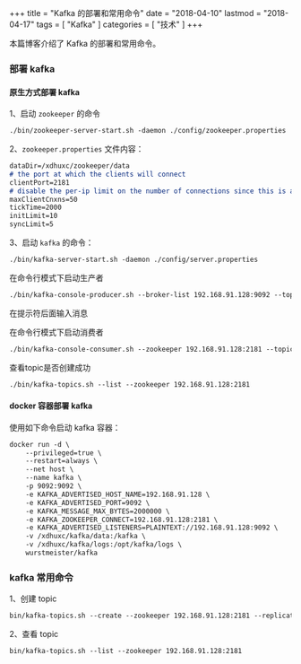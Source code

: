 +++
title = "Kafka 的部署和常用命令"
date = "2018-04-10"
lastmod = "2018-04-17"
tags = [
    "Kafka"
]
categories = [
    "技术"
]
+++

本篇博客介绍了 Kafka 的部署和常用命令。

<!--more-->

### 部署 kafka

#### 原生方式部署 kafka

1、启动 `zookeeper` 的命令
```markdown
./bin/zookeeper-server-start.sh -daemon ./config/zookeeper.properties
```

2、`zookeeper.properties` 文件内容：
```markdown
dataDir=/xdhuxc/zookeeper/data
# the port at which the clients will connect
clientPort=2181
# disable the per-ip limit on the number of connections since this is a non-production config
maxClientCnxns=50
tickTime=2000
initLimit=10
syncLimit=5
```

3、启动 `kafka` 的命令：
```markdown
./bin/kafka-server-start.sh -daemon ./config/server.properties
```

在命令行模式下启动生产者
```markdown
./bin/kafka-console-producer.sh --broker-list 192.168.91.128:9092 --topic xdhuxc
```
在提示符后面输入消息

在命令行模式下启动消费者
```markdown
./bin/kafka-console-consumer.sh --zookeeper 192.168.91.128:2181 --topic xdhuxc --from-beginning
```

查看topic是否创建成功
```markdown
./bin/kafka-topics.sh --list --zookeeper 192.168.91.128:2181
```

#### docker 容器部署 kafka
使用如下命令启动 kafka 容器：
```markdown
docker run -d \
    --privileged=true \
    --restart=always \
    --net host \
    --name kafka \
    -p 9092:9092 \
    -e KAFKA_ADVERTISED_HOST_NAME=192.168.91.128 \
    -e KAFKA_ADVERTISED_PORT=9092 \
    -e KAFKA_MESSAGE_MAX_BYTES=2000000 \
    -e KAFKA_ZOOKEEPER_CONNECT=192.168.91.128:2181 \
    -e KAFKA_ADVERTISED_LISTENERS=PLAINTEXT://192.168.91.128:9092 \
    -v /xdhuxc/kafka/data:/kafka \
    -v /xdhuxc/kafka/logs:/opt/kafka/logs \
    wurstmeister/kafka
```

### kafka 常用命令

1、创建 topic
```markdown
bin/kafka-topics.sh --create --zookeeper 192.168.91.128:2181 --replication-factor 1 --partitions 3 --topic locallog
```

2、查看 topic
```markdown
bin/kafka-topics.sh --list --zookeeper 192.168.91.128:2181
```
